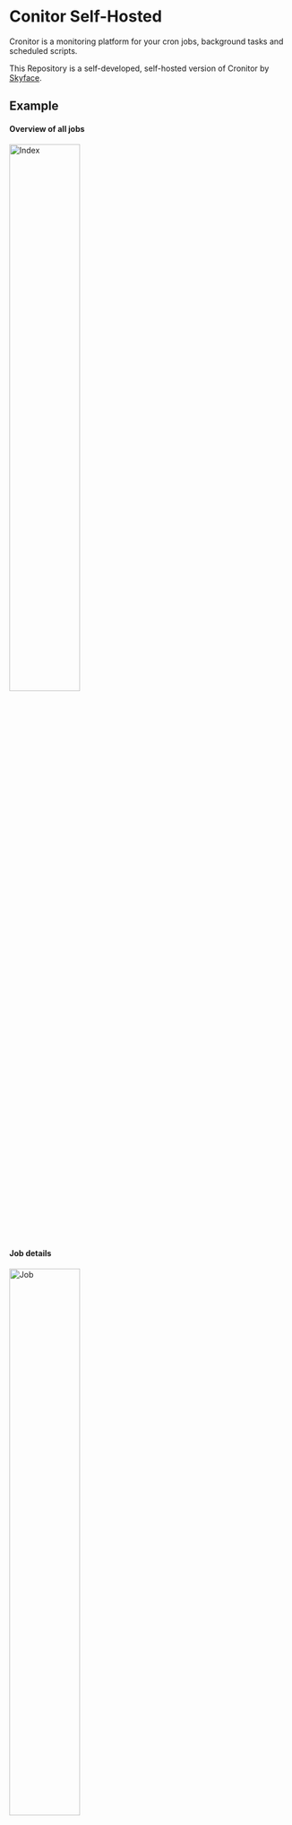 # Conitor Self-Hosted

Cronitor is a monitoring platform for your cron jobs, background tasks and scheduled scripts.

This Repository is a self-developed, self-hosted version of Cronitor by [Skyface](https://skyface.de).

## Example

#### Overview of all jobs

<img src="assets/images/index.png" alt="Index" width="50%">

#### Job details

<img src="assets/images/restic_job.png" alt="Job" width="50%">

## Installation

### Runner

Make the `scripts/runner.sh` executable

```bash
chmod +x scripts/runner.sh
```

### Config

Edit the `scripts/config.sh` file and set the `API_ENDPOINT` and `API_KEY` (same as in the following `.env` file).

### Jobs

The server needs a `jobs.json` file to know which jobs to run.

> **NAMES** must be unique and can only contain letters, numbers and underscores (No spaces are allowed).

> **GRACE TIME** is in seconds. If the job runs longer than the grace time, it will be marked as failed.

#### Automatically

Use the `scripts/job_generator.sh` script to generate the `jobs.json` file.

It will read your crontabs and asks you for a name and grace time for each job.

```bash
chmod +x scripts/job_generator.sh
./scripts/job_generator.sh
```

#### Manually

Fill the `jobs.json` with your cronjobs.

An example with the job id (name) `testjob`, a cron expression of `* * * * *` and a grace time of `60` seconds.

```json
[
  "testjob": {
    "cron": "* * * * *",
    "grace_time": "60"
  }
]
```

### Crontab

Wrap all your crontab commands with the `scripts/runner.sh` script

So instead of

```bash
* * * * * echo "hello world"
```

use

```bash
crontab -e

# Example
# <cron_expression> <path_to_runner.sh> <job_id> <command>
* * * * * /home/user/cronitor_selfhost/scripts/runner.sh testjob echo "hello world"
```

### Environment variables

Copy and edit the `.env.example` file to `.env` and adjust the variables to your needs.

```bash
cp example.env .env
```

| Variable            | Description                                                        | Required               | Default     |
| ------------------- | ------------------------------------------------------------------ | ---------------------- | ----------- |
| APIKEY              | The API key to inject results (same as in the `scripts/config.sh`) | true                   |             |
| CLIENT_URL          | The url of the frontend (for cors)                                 | false                  | [SAME-SITE] |
| DATABASE_URL        | The url of the postgres database (like in the docker-compose.yml)  | true                   |             |
| NOTIFY_DISCORD      | Enable Discord notifications                                       | false                  | false       |
| NOTIFY_MAIL         | Enable mail notifications                                          | false                  | false       |
| NOTIFY_SLACK        | Enable Slack notifications                                         | false                  | false       |
| DISCORD_WEBHOOK_URL | The Discord webhook url                                            | IF NOTIFY_DISCORD=true |             |
| SLACK_WEBHOOK_URL   | The Slack webhook url                                              | IF NOTIFY_SLACK=true   |             |
| SMTP_HOST           | The SMTP host                                                      | IF NOTIFY_DISCORD=true |             |
| SMTP_PORT           | The SMTP port                                                      | IF NOTIFY_DISCORD=true |             |
| SMTP_USERNAME       | The SMTP username                                                  | IF NOTIFY_DISCORD=true |             |
| SMTP_PASSWORD       | The SMTP password                                                  | IF NOTIFY_DISCORD=true |             |
| SMTP_FROM           | The sender address of the emails                                   | IF NOTIFY_DISCORD=true |             |
| SMTP_TO             | The receiver address of the emails                                 | IF NOTIFY_DISCORD=true |             |
| SHOW_DOCS           | Show the docs at /api/v1/docs and /api/v1/redocs                   | false                  | false       |

### Start the server

```bash
docker-compose up -d --build
```

## Features

- [x] Self-hosted
- [x] Email notifications
  - [x] Failed
  - [x] Expired
  - [x] Resolved
- [x] Webhook notifications
  - [x] Discord
  - [x] Slack
- [x] Web UI
- [x] API (with [Docs and Redocs](environment-variables))
- [x] Database
  - [x] Postgres

## TODO

- [] Usage for multi instances (stateless)

## Delete Jobs

The jobs are stored in the database.
So it is not enough to delete the job from the `jobs.json`.

Steps:

- Delete the job from the `jobs.json`
- Restart the server
- Run the `scripts/delete_job.sh` script

```bash
./scripts/delete_job.sh # You will receive a list of all jobs and can select the job you want to delete.
```

### Delete a job - Example

Remove the job `testjob` from the `jobs.json`.

```bash
nano jobs.json
# Remove the job "testjob"
```

Restart the server

```bash
docker-compose restart
```

Wait a few seconds and run the `scripts/delete_job.sh` script.

```bash
./scripts/delete_job.sh
```

Enter the job id you want to delete and press enter.

Example output:

```bash
cronitor_selfhost git:(main) ✗ ./scripts/delete_job.sh
Disabled jobs:

testjob

Enter job id to delete: testjob
{"message":"Job deleted"}
```

## Logs

The error logs are also stored in the folder `logs`.
The folder will be created automatically, when the first error occurs.
